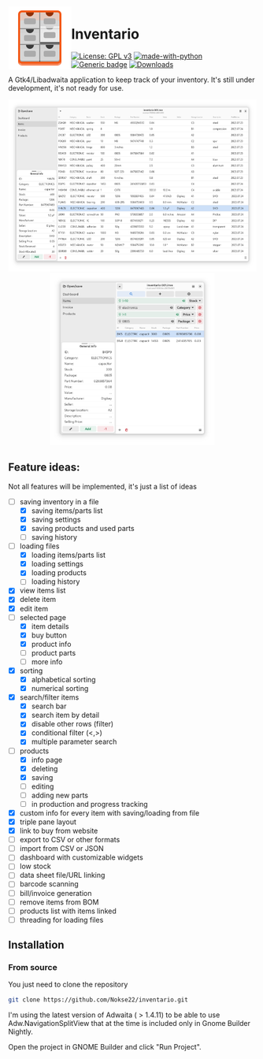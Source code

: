 <img height="128" src="data/icons/hicolor/scalable/apps/io.github.nokse22.inventario.svg" align="left"/>

# Inventario 
  [![License: GPL v3](https://img.shields.io/badge/License-GPLv3-blue.svg)](https://www.gnu.org/licenses/gpl-3.0)
  [![made-with-python](https://img.shields.io/badge/Made%20with-Python-ff7b3f.svg)](https://www.python.org/)
  [![Generic badge](https://img.shields.io/badge/Version-v0.1.0-green.svg)](https://shields.io/)
  [![Downloads](https://img.shields.io/badge/dynamic/json?color=brightgreen&label=Flathub%20Downloads&query=%24.installs_total&url=https%3A%2F%2Fflathub.org%2Fapi%2Fv2%2Fstats%2Fio.github.nokse22.inventario)](https://flathub.org/apps/details/io.github.nokse22.inventario)
  
  <p>
  A Gtk4/Libadwaita application to keep track of your inventory.
  It's still under development, it's not ready for use.
  </p>
  
  <div align="center">
  <img src="data/resources/Screenshot 1.png" height="350"/>
  <img src="data/resources/Screenshot 2.png" height="350"/>
  </div>

## Feature ideas:
Not all features will be implemented, it's just a list of ideas
- [ ] saving inventory in a file
    - [x] saving items/parts list
    - [x] saving settings
    - [x] saving products and used parts
    - [ ] saving history 
- [ ] loading files
    - [x] loading items/parts list
    - [x] loading settings
    - [x] loading products
    - [ ] loading history
- [x] view items list
- [x] delete item
- [x] edit item
- [ ] selected page
    - [x] item details
    - [x] buy button
    - [x] product info
    - [ ] product parts
    - [ ] more info
- [x] sorting
  - [x] alphabetical sorting
  - [x] numerical sorting
- [x] search/filter items
    - [x] search bar
    - [x] search item by detail
    - [x] disable other rows (filter)
    - [x] conditional filter (<,>)
    - [x] multiple parameter search
- [ ] products
  - [x] info page
  - [x] deleting
  - [x] saving
  - [ ] editing
  - [ ] adding new parts
  - [ ] in production and progress tracking
- [x] custom info for every item with saving/loading from file
- [x] triple pane layout
- [x] link to buy from website
- [ ] export to CSV or other formats
- [ ] import from CSV or JSON
- [ ] dashboard with customizable widgets
- [ ] low stock
- [ ] data sheet file/URL linking
- [ ] barcode scanning
- [ ] bill/invoice generation
- [ ] remove items from BOM
- [ ] products list with items linked
- [ ] threading for loading files

## Installation

### From source

You just need to clone the repository

```sh
git clone https://github.com/Nokse22/inventario.git
```

I'm using the latest version of Adwaita ( > 1.4.11) to be able to use Adw.NavigationSplitView that at the time is included only in Gnome Builder Nightly.

Open the project in GNOME Builder and click "Run Project".
